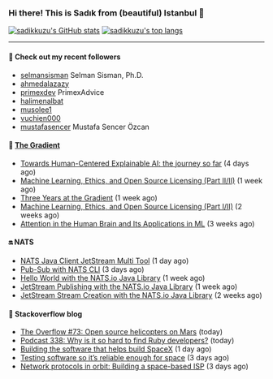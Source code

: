 ### Hi there! This is Sadık from (beautiful) Istanbul 👋

[![sadikkuzu's GitHub stats](https://github-readme-stats.vercel.app/api?username=sadikkuzu&show_icons=true&theme=dark&hide=stars&hide_title=true)](https://github.com/sadikkuzu)
[![sadikkuzu's top langs](https://github-readme-stats.vercel.app/api/top-langs/?username=sadikkuzu&langs_count=6&layout=compact&theme=dark&hide_title=true)](https://github.com/sadikkuzu)

---

#### 🔭 Check out my recent followers

- [selmansisman](https://github.com/selmansisman) Selman Sisman, Ph.D.
- [ahmedalazazy](https://github.com/ahmedalazazy) 
- [primexdev](https://github.com/primexdev) PrimexAdvice
- [halimenalbat](https://github.com/halimenalbat) 
- [musolee1](https://github.com/musolee1) 
- [vuchien000](https://github.com/vuchien000) 
- [mustafasencer](https://github.com/mustafasencer) Mustafa Sencer Özcan


#### 🔻 [The Gradient](https://thegradient.pub)

- [Towards Human-Centered Explainable AI: the journey so far](https://thegradient.pub/human-centered-explainable-ai/) (4 days ago)
- [Machine Learning, Ethics, and Open Source Licensing (Part II/II)](https://thegradient.pub/machine-learning-ethics-and-open-source-licensing-2/) (1 week ago)
- [Three Years at the Gradient](https://thegradient.pub/three-years-at-the-gradient/) (1 week ago)
- [Machine Learning, Ethics, and Open Source Licensing (Part I/II)](https://thegradient.pub/machine-learning-ethics-and-open-source-licensing/) (2 weeks ago)
- [Attention in the Human Brain and Its Applications in ML](https://thegradient.pub/attention-in-human-brain-and-its-applications-in-ml/) (3 weeks ago)


#### 🔛 NATS

- [NATS Java Client JetStream Multi Tool](https://nats.io/blog/jetstream-java-client-multi-tool/) (1 day ago)
- [Pub-Sub with NATS CLI](https://nats.io/blog/nats-cli-pub-sub/) (3 days ago)
- [Hello World with the NATS.io Java Library](https://nats.io/blog/hello-world-java-client/) (1 week ago)
- [JetStream Publishing with the NATS.io Java Library](https://nats.io/blog/jetstream-java-client-02-publish/) (1 week ago)
- [JetStream Stream Creation with the NATS.io Java Library](https://nats.io/blog/jetstream-java-client-01-stream-create/) (2 weeks ago)


#### 📰 Stackoverflow blog

- [The Overflow #73: Open source helicopters on Mars](https://stackoverflow.blog/2021/05/14/the-overflow-73-open-source-helicopters-on-mars/) (today)
- [Podcast 338: Why is it so hard to find Ruby developers?](https://stackoverflow.blog/2021/05/14/podcast-338-why-is-it-so-hard-to-find-ruby-developers/) (today)
- [Building the software that helps build SpaceX](https://stackoverflow.blog/2021/05/13/building-the-software-that-helps-build-spacex/) (1 day ago)
- [Testing software so it’s reliable enough for space](https://stackoverflow.blog/2021/05/11/testing-software-so-its-reliable-enough-for-space/) (3 days ago)
- [Network protocols in orbit: Building a space-based ISP](https://stackoverflow.blog/2021/05/11/building-a-space-based-isp/) (3 days ago)




